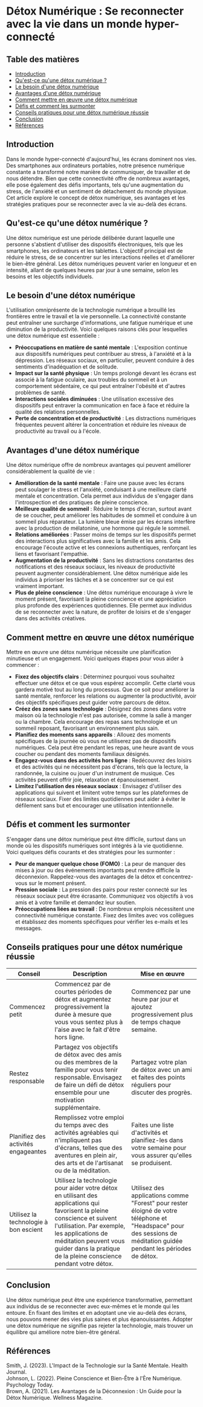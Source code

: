 # Détox Numérique : Se reconnecter avec la vie dans un monde hyper-connecté

## Table des matières
- [Introduction](#introduction)
- [Qu'est-ce qu'une détox numérique ?](#quest-ce-quune-détox-numérique-)
- [Le besoin d'une détox numérique](#le-besoin-dune-détox-numérique)
- [Avantages d'une détox numérique](#avantages-dune-détox-numérique)
- [Comment mettre en œuvre une détox numérique](#comment-mettre-en-œuvre-une-détox-numérique)
- [Défis et comment les surmonter](#défis-et-comment-les-surmonter)
- [Conseils pratiques pour une détox numérique réussie](#conseils-pratiques-pour-une-détox-numérique-réussie)
- [Conclusion](#conclusion)
- [Références](#références)

## Introduction
Dans le monde hyper-connecté d'aujourd'hui, les écrans dominent nos vies. Des smartphones aux ordinateurs portables, notre présence numérique constante a transformé notre manière de communiquer, de travailler et de nous détendre. Bien que cette connectivité offre de nombreux avantages, elle pose également des défis importants, tels qu'une augmentation du stress, de l'anxiété et un sentiment de détachement du monde physique. Cet article explore le concept de détox numérique, ses avantages et les stratégies pratiques pour se reconnecter avec la vie au-delà des écrans.

## Qu'est-ce qu'une détox numérique ?
Une détox numérique est une période délibérée durant laquelle une personne s'abstient d'utiliser des dispositifs électroniques, tels que les smartphones, les ordinateurs et les tablettes. L'objectif principal est de réduire le stress, de se concentrer sur les interactions réelles et d'améliorer le bien-être général. Les détox numériques peuvent varier en longueur et en intensité, allant de quelques heures par jour à une semaine, selon les besoins et les objectifs individuels.

## Le besoin d'une détox numérique
L'utilisation omniprésente de la technologie numérique a brouillé les frontières entre le travail et la vie personnelle. La connectivité constante peut entraîner une surcharge d'informations, une fatigue numérique et une diminution de la productivité. Voici quelques raisons clés pour lesquelles une détox numérique est essentielle :

- **Préoccupations en matière de santé mentale** : L'exposition continue aux dispositifs numériques peut contribuer au stress, à l'anxiété et à la dépression. Les réseaux sociaux, en particulier, peuvent conduire à des sentiments d'inadéquation et de solitude.
- **Impact sur la santé physique** : Un temps prolongé devant les écrans est associé à la fatigue oculaire, aux troubles du sommeil et à un comportement sédentaire, ce qui peut entraîner l'obésité et d'autres problèmes de santé.
- **Interactions sociales diminuées** : Une utilisation excessive des dispositifs peut entraver la communication en face à face et réduire la qualité des relations personnelles.
- **Perte de concentration et de productivité** : Les distractions numériques fréquentes peuvent altérer la concentration et réduire les niveaux de productivité au travail ou à l'école.

## Avantages d'une détox numérique
Une détox numérique offre de nombreux avantages qui peuvent améliorer considérablement la qualité de vie :

- **Amélioration de la santé mentale** : Faire une pause avec les écrans peut soulager le stress et l'anxiété, conduisant à une meilleure clarté mentale et concentration. Cela permet aux individus de s'engager dans l'introspection et des pratiques de pleine conscience.
- **Meilleure qualité de sommeil** : Réduire le temps d'écran, surtout avant de se coucher, peut améliorer les habitudes de sommeil et conduire à un sommeil plus réparateur. La lumière bleue émise par les écrans interfère avec la production de mélatonine, une hormone qui régule le sommeil.
- **Relations améliorées** : Passer moins de temps sur les dispositifs permet des interactions plus significatives avec la famille et les amis. Cela encourage l'écoute active et les connexions authentiques, renforçant les liens et favorisant l'empathie.
- **Augmentation de la productivité** : Sans les distractions constantes des notifications et des réseaux sociaux, les niveaux de productivité peuvent augmenter considérablement. Une détox numérique aide les individus à prioriser les tâches et à se concentrer sur ce qui est vraiment important.
- **Plus de pleine conscience** : Une détox numérique encourage à vivre le moment présent, favorisant la pleine conscience et une appréciation plus profonde des expériences quotidiennes. Elle permet aux individus de se reconnecter avec la nature, de profiter de loisirs et de s'engager dans des activités créatives.

## Comment mettre en œuvre une détox numérique
Mettre en œuvre une détox numérique nécessite une planification minutieuse et un engagement. Voici quelques étapes pour vous aider à commencer :

- **Fixez des objectifs clairs** : Déterminez pourquoi vous souhaitez effectuer une détox et ce que vous espérez accomplir. Cette clarté vous gardera motivé tout au long du processus. Que ce soit pour améliorer la santé mentale, renforcer les relations ou augmenter la productivité, avoir des objectifs spécifiques peut guider votre parcours de détox.
- **Créez des zones sans technologie** : Désignez des zones dans votre maison où la technologie n'est pas autorisée, comme la salle à manger ou la chambre. Cela encourage des repas sans technologie et un sommeil reposant, favorisant un environnement plus sain.
- **Planifiez des moments sans appareils** : Allouez des moments spécifiques de la journée où vous ne utiliserez pas de dispositifs numériques. Cela peut être pendant les repas, une heure avant de vous coucher ou pendant des moments familiaux désignés.
- **Engagez-vous dans des activités hors ligne** : Redécouvrez des loisirs et des activités qui ne nécessitent pas d'écrans, tels que la lecture, la randonnée, la cuisine ou jouer d'un instrument de musique. Ces activités peuvent offrir joie, relaxation et épanouissement.
- **Limitez l'utilisation des réseaux sociaux** : Envisagez d'utiliser des applications qui suivent et limitent votre temps sur les plateformes de réseaux sociaux. Fixer des limites quotidiennes peut aider à éviter le défilement sans but et encourager une utilisation intentionnelle.

## Défis et comment les surmonter
S'engager dans une détox numérique peut être difficile, surtout dans un monde où les dispositifs numériques sont intégrés à la vie quotidienne. Voici quelques défis courants et des stratégies pour les surmonter :

- **Peur de manquer quelque chose (FOMO)** : La peur de manquer des mises à jour ou des événements importants peut rendre difficile la déconnexion. Rappelez-vous des avantages de la détox et concentrez-vous sur le moment présent.
- **Pression sociale** : La pression des pairs pour rester connecté sur les réseaux sociaux peut être écrasante. Communiquez vos objectifs à vos amis et à votre famille et demandez leur soutien.
- **Préoccupations liées au travail** : De nombreux emplois nécessitent une connectivité numérique constante. Fixez des limites avec vos collègues et établissez des moments spécifiques pour vérifier les e-mails et les messages.

## Conseils pratiques pour une détox numérique réussie

| Conseil                | Description                                                                                                                                                 | Mise en œuvre                                                                                   |
|------------------------|-------------------------------------------------------------------------------------------------------------------------------------------------------------|-----------------------------------------------------------------------------------------------|
| Commencez petit        | Commencez par de courtes périodes de détox et augmentez progressivement la durée à mesure que vous vous sentez plus à l'aise avec le fait d'être hors ligne. | Commencez par une heure par jour et ajoutez progressivement plus de temps chaque semaine. |
| Restez responsable     | Partagez vos objectifs de détox avec des amis ou des membres de la famille pour vous tenir responsable. Envisagez de faire un défi de détox ensemble pour une motivation supplémentaire. | Partagez votre plan de détox avec un ami et faites des points réguliers pour discuter des progrès. |
| Planifiez des activités engageantes | Remplissez votre emploi du temps avec des activités agréables qui n'impliquent pas d'écrans, telles que des aventures en plein air, des arts et de l'artisanat ou de la méditation. | Faites une liste d'activités et planifiez-les dans votre semaine pour vous assurer qu'elles se produisent. |
| Utilisez la technologie à bon escient | Utilisez la technologie pour aider votre détox en utilisant des applications qui favorisent la pleine conscience et suivent l'utilisation. Par exemple, les applications de méditation peuvent vous guider dans la pratique de la pleine conscience pendant votre détox. | Utilisez des applications comme "Forest" pour rester éloigné de votre téléphone et "Headspace" pour des sessions de méditation guidée pendant les périodes de détox. |

## Conclusion
Une détox numérique peut être une expérience transformative, permettant aux individus de se reconnecter avec eux-mêmes et le monde qui les entoure. En fixant des limites et en adoptant une vie au-delà des écrans, nous pouvons mener des vies plus saines et plus épanouissantes. Adopter une détox numérique ne signifie pas rejeter la technologie, mais trouver un équilibre qui améliore notre bien-être général.

## Références
Smith, J. (2023). L'Impact de la Technologie sur la Santé Mentale. Health Journal.  
Johnson, L. (2022). Pleine Conscience et Bien-Être à l'Ère Numérique. Psychology Today.  
Brown, A. (2021). Les Avantages de la Déconnexion : Un Guide pour la Détox Numérique. Wellness Magazine.
